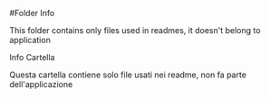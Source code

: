 #Folder Info

This folder contains only files used in readmes, it doesn't belong to application

Info Cartella

Questa cartella contiene solo file usati nei readme, non fa parte dell'applicazione
